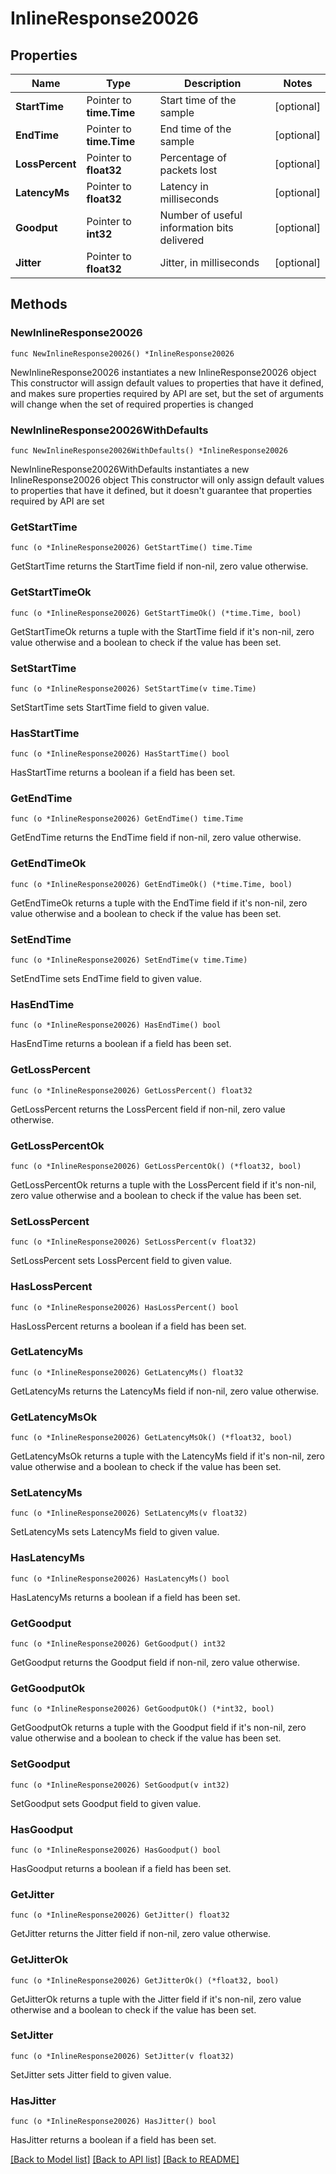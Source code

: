 # InlineResponse20026

## Properties

Name | Type | Description | Notes
------------ | ------------- | ------------- | -------------
**StartTime** | Pointer to **time.Time** | Start time of the sample | [optional] 
**EndTime** | Pointer to **time.Time** | End time of the sample | [optional] 
**LossPercent** | Pointer to **float32** | Percentage of packets lost | [optional] 
**LatencyMs** | Pointer to **float32** | Latency in milliseconds | [optional] 
**Goodput** | Pointer to **int32** | Number of useful information bits delivered | [optional] 
**Jitter** | Pointer to **float32** | Jitter, in milliseconds | [optional] 

## Methods

### NewInlineResponse20026

`func NewInlineResponse20026() *InlineResponse20026`

NewInlineResponse20026 instantiates a new InlineResponse20026 object
This constructor will assign default values to properties that have it defined,
and makes sure properties required by API are set, but the set of arguments
will change when the set of required properties is changed

### NewInlineResponse20026WithDefaults

`func NewInlineResponse20026WithDefaults() *InlineResponse20026`

NewInlineResponse20026WithDefaults instantiates a new InlineResponse20026 object
This constructor will only assign default values to properties that have it defined,
but it doesn't guarantee that properties required by API are set

### GetStartTime

`func (o *InlineResponse20026) GetStartTime() time.Time`

GetStartTime returns the StartTime field if non-nil, zero value otherwise.

### GetStartTimeOk

`func (o *InlineResponse20026) GetStartTimeOk() (*time.Time, bool)`

GetStartTimeOk returns a tuple with the StartTime field if it's non-nil, zero value otherwise
and a boolean to check if the value has been set.

### SetStartTime

`func (o *InlineResponse20026) SetStartTime(v time.Time)`

SetStartTime sets StartTime field to given value.

### HasStartTime

`func (o *InlineResponse20026) HasStartTime() bool`

HasStartTime returns a boolean if a field has been set.

### GetEndTime

`func (o *InlineResponse20026) GetEndTime() time.Time`

GetEndTime returns the EndTime field if non-nil, zero value otherwise.

### GetEndTimeOk

`func (o *InlineResponse20026) GetEndTimeOk() (*time.Time, bool)`

GetEndTimeOk returns a tuple with the EndTime field if it's non-nil, zero value otherwise
and a boolean to check if the value has been set.

### SetEndTime

`func (o *InlineResponse20026) SetEndTime(v time.Time)`

SetEndTime sets EndTime field to given value.

### HasEndTime

`func (o *InlineResponse20026) HasEndTime() bool`

HasEndTime returns a boolean if a field has been set.

### GetLossPercent

`func (o *InlineResponse20026) GetLossPercent() float32`

GetLossPercent returns the LossPercent field if non-nil, zero value otherwise.

### GetLossPercentOk

`func (o *InlineResponse20026) GetLossPercentOk() (*float32, bool)`

GetLossPercentOk returns a tuple with the LossPercent field if it's non-nil, zero value otherwise
and a boolean to check if the value has been set.

### SetLossPercent

`func (o *InlineResponse20026) SetLossPercent(v float32)`

SetLossPercent sets LossPercent field to given value.

### HasLossPercent

`func (o *InlineResponse20026) HasLossPercent() bool`

HasLossPercent returns a boolean if a field has been set.

### GetLatencyMs

`func (o *InlineResponse20026) GetLatencyMs() float32`

GetLatencyMs returns the LatencyMs field if non-nil, zero value otherwise.

### GetLatencyMsOk

`func (o *InlineResponse20026) GetLatencyMsOk() (*float32, bool)`

GetLatencyMsOk returns a tuple with the LatencyMs field if it's non-nil, zero value otherwise
and a boolean to check if the value has been set.

### SetLatencyMs

`func (o *InlineResponse20026) SetLatencyMs(v float32)`

SetLatencyMs sets LatencyMs field to given value.

### HasLatencyMs

`func (o *InlineResponse20026) HasLatencyMs() bool`

HasLatencyMs returns a boolean if a field has been set.

### GetGoodput

`func (o *InlineResponse20026) GetGoodput() int32`

GetGoodput returns the Goodput field if non-nil, zero value otherwise.

### GetGoodputOk

`func (o *InlineResponse20026) GetGoodputOk() (*int32, bool)`

GetGoodputOk returns a tuple with the Goodput field if it's non-nil, zero value otherwise
and a boolean to check if the value has been set.

### SetGoodput

`func (o *InlineResponse20026) SetGoodput(v int32)`

SetGoodput sets Goodput field to given value.

### HasGoodput

`func (o *InlineResponse20026) HasGoodput() bool`

HasGoodput returns a boolean if a field has been set.

### GetJitter

`func (o *InlineResponse20026) GetJitter() float32`

GetJitter returns the Jitter field if non-nil, zero value otherwise.

### GetJitterOk

`func (o *InlineResponse20026) GetJitterOk() (*float32, bool)`

GetJitterOk returns a tuple with the Jitter field if it's non-nil, zero value otherwise
and a boolean to check if the value has been set.

### SetJitter

`func (o *InlineResponse20026) SetJitter(v float32)`

SetJitter sets Jitter field to given value.

### HasJitter

`func (o *InlineResponse20026) HasJitter() bool`

HasJitter returns a boolean if a field has been set.


[[Back to Model list]](../README.md#documentation-for-models) [[Back to API list]](../README.md#documentation-for-api-endpoints) [[Back to README]](../README.md)


